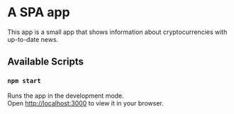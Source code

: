 # A SPA app
This app is a small app that shows information about cryptocurrencies with up-to-date news.

## Available Scripts
### `npm start`

Runs the app in the development mode.\
Open [http://localhost:3000](http://localhost:3000) to view it in your browser.
